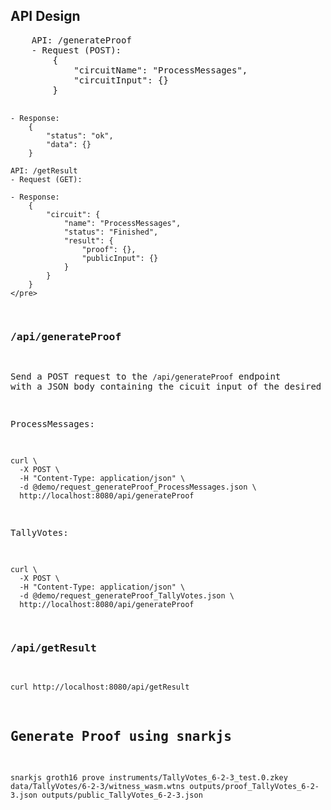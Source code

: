 <h2>API Design</h2>
    <pre>
    API: /generateProof
    - Request (POST):
        {
            "circuitName": "ProcessMessages",
            "circuitInput": {}
        }

    - Response:
        {
            "status": "ok",
            "data": {}
        }

    API: /getResult
    - Request (GET):

    - Response:
        {
            "circuit": {
                "name": "ProcessMessages",
                "status": "Finished",
                "result": {
                    "proof": {},
                    "publicInput": {}
                }
            }
        }
    </pre>

### /api/generateProof

Send a POST request to the `/api/generateProof` endpoint with a JSON body containing the cicuit input of the desired circuit:

ProcessMessages:
```
curl \
  -X POST \
  -H "Content-Type: application/json" \
  -d @demo/request_generateProof_ProcessMessages.json \
  http://localhost:8080/api/generateProof
```

TallyVotes:
```
curl \
  -X POST \
  -H "Content-Type: application/json" \
  -d @demo/request_generateProof_TallyVotes.json \
  http://localhost:8080/api/generateProof
```

### /api/getResult

```
curl http://localhost:8080/api/getResult
```

## Generate Proof using snarkjs

```
snarkjs groth16 prove instruments/TallyVotes_6-2-3_test.0.zkey data/TallyVotes/6-2-3/witness_wasm.wtns outputs/proof_TallyVotes_6-2-3.json outputs/public_TallyVotes_6-2-3.json
```
